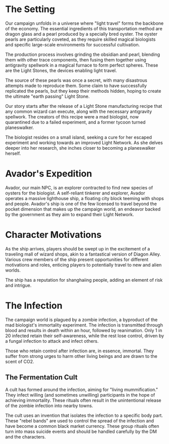 # The Setting

Our campaign unfolds in a universe where "light travel" forms the backbone of the economy. The essential ingredients of this transportation method are dragon glass and a pearl produced by a specially bred oyster. The oyster pearls are particularly coveted, as they require skilled magical biologists and specific large-scale environments for successful cultivation.

The production process involves grinding the obsidian and pearl, blending them with other trace components, then fusing them together using antigravity spellwork in a magical furnace to form perfect spheres. These are the Light Stones, the devices enabling light travel.

The source of these pearls was once a secret, with many disastrous attempts made to reproduce them. Some claim to have successfully replicated the pearls, but they keep their methods hidden, hoping to create the ultimate "earth passing" Light Stone.

Our story starts after the release of a Light Stone manufacturing recipe that any common wizard can execute, along with the necessary antigravity spellwork. The creators of this recipe were a mad biologist, now quarantined due to a failed experiment, and a former tycoon turned planeswalker.

The biologist resides on a small island, seeking a cure for her escaped experiment and working towards an improved Light Network. As she delves deeper into her research, she inches closer to becoming a planeswalker herself.

# Avador's Expedition

Avador, our main NPC, is an explorer contracted to find new species of oysters for the biologist. A self-reliant tinkerer and explorer, Avador operates a massive lighthouse ship, a floating city block teeming with shops and people. Avador's ship is one of the few licensed to travel beyond the pocket dimension that makes up the campaign world, an endeavor backed by the government as they aim to expand their Light Network.

# Character Motivations

As the ship arrives, players should be swept up in the excitement of a traveling mall of wizard shops, akin to a fantastical version of Diagon Alley. Various crew members of the ship present opportunities for different motivations and roles, enticing players to potentially travel to new and alien worlds.

The ship has a reputation for shanghaiing people, adding an element of risk and intrigue.

# The Infection

The campaign world is plagued by a zombie infection, a byproduct of the mad biologist's immortality experiment. The infection is transmitted through blood and results in death within an hour, followed by reanimation. Only 1 in 20 infected retain their self-awareness, while the rest lose control, driven by a fungal infection to attack and infect others.

Those who retain control after infection are, in essence, immortal. They suffer from strong urges to harm other living beings and are drawn to the scent of CO2.

## The Fermentation Cult

A cult has formed around the infection, aiming for "living mummification." They infect willing (and sometimes unwilling) participants in the hope of achieving immortality. These rituals often result in the unintentional release of the zombie infection into nearby towns.

The cult uses an invention that isolates the infection to a specific body part. These "rebel bands" are used to control the spread of the infection and have become a common black market currency. These group rituals often turn into mass suicide events and should be handled carefully by the DM and the characters.